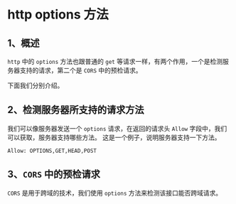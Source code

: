 # http options 方法

## 1、概述

`http` 中的 `options` 方法也跟普通的 `get` 等请求一样，有两个作用，一个是检测服务器支持的请求，第二个是 `CORS` 中的预检请求。

下面我们分别介绍。

## 2、检测服务器所支持的请求方法

我们可以像服务器发送一个 `options` 请求，在返回的请求头 `Allow` 字段中，我们可以获取，服务器支持哪些方法。
这是一个例子，说明服务器支持一下方法。

```text
Allow: OPTIONS,GET,HEAD,POST
```

## 3、`CORS` 中的预检请求

`CORS` 是用于跨域的技术，我们使用 `options` 方法来检测该接口能否跨域请求。
